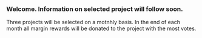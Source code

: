 
### Welcome. Information on selected project will follow soon.

Three projects will be selected on a motnhly basis. In the end of each month all margin rewards will be donated to the project with the most votes.
